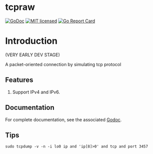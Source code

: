 # tcpraw

[![GoDoc][1]][2] [![MIT licensed][3]][4] [![Go Report Card][5]][6]

[1]: https://godoc.org/github.com/xtaci/tcpraw?status.svg
[2]: https://godoc.org/github.com/xtaci/tcpraw
[3]: https://img.shields.io/badge/license-MIT-blue.svg
[4]: LICENSE
[5]: https://goreportcard.com/badge/github.com/xtaci/tcpraw
[6]: https://goreportcard.com/report/github.com/xtaci/tcpraw


# Introduction

(VERY EARLY DEV STAGE)

A packet-oriented connection by simulating tcp protocol

## Features

1. Support IPv4 and IPv6.

## Documentation

For complete documentation, see the associated [Godoc](https://godoc.org/github.com/xtaci/tcpraw).


## Tips
```
sudo tcpdump -v -n -i lo0 ip and 'ip[8]>0' and tcp and port 3457
```
